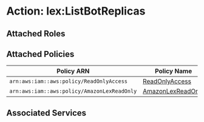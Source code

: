 # Action: lex:ListBotReplicas

## Attached Roles

## Attached Policies

| Policy ARN | Policy Name |
|------------|-------------|
| `arn:aws:iam::aws:policy/ReadOnlyAccess` | [ReadOnlyAccess](../policies.md#readonlyaccess) |
| `arn:aws:iam::aws:policy/AmazonLexReadOnly` | [AmazonLexReadOnly](../policies.md#amazonlexreadonly) |

## Associated Services

